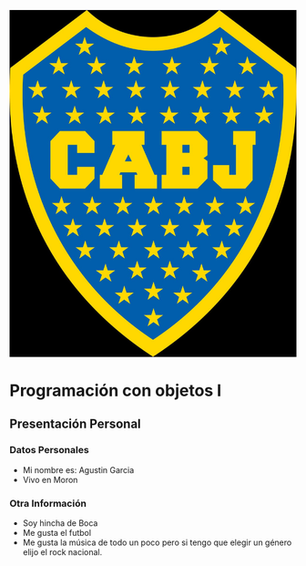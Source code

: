 ![Logo UNAHUR](./escudoBoca.jpeg)


# Programación con objetos I
## Presentación Personal

### Datos Personales
- Mi nombre es: Agustin Garcia
- Vivo en Moron


### Otra Información
- Soy hincha de Boca 
- Me gusta el futbol
- Me gusta la música de todo un poco pero si tengo que elegir un género elijo el rock nacional.

